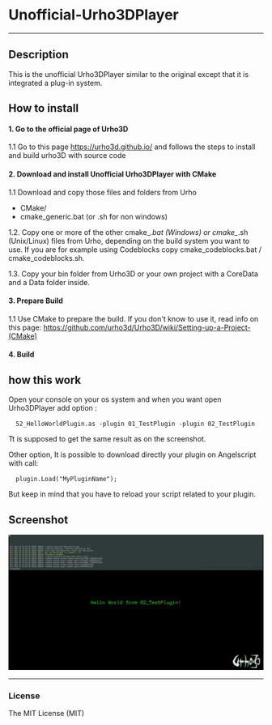 # Unofficial-Urho3DPlayer
-----------------------------------------------------------------------------------

Description
-----------------------------------------------------------------------------------
This is the unofficial Urho3DPlayer similar to the original except that it is integrated a plug-in system. 

How to install
-----------------------------------------------------------------------------------

#### 1. Go to the official page of Urho3D

1.1 Go to this page https://urho3d.github.io/ and follows the steps to install and build urho3D with source code

#### 2. Download and install Unofficial Urho3DPlayer with CMake

1.1 Download and copy those files and folders from Urho

* CMake/
* cmake_generic.bat (or .sh for non windows)

1.2. Copy one or more of the other cmake_*.bat (Windows) or cmake_*.sh (Unix/Linux) files from Urho, depending on the build system you want to use. If you are for example using Codeblocks copy cmake_codeblocks.bat / cmake_codeblocks.sh.

1.3. Copy your bin folder from Urho3D or your own project with a CoreData and a Data folder inside. 

#### 3. Prepare Build

1.1 Use CMake to prepare the build. If you don't know to use it, read info on this page: https://github.com/urho3d/Urho3D/wiki/Setting-up-a-Project-(CMake)  

#### 4. Build

how this work
-----------------------------------------------------------------------------------

Open your console on your os system and when you want open Urho3DPlayer add option :
```
  52_HelloWorldPlugin.as -plugin 01_TestPlugin -plugin 02_TestPlugin
```
Tt is supposed to get the same result as on the screenshot.

Other option, It is possible to download directly your plugin on Angelscript with call:
```
  plugin.Load("MyPluginName");
``` 
But keep in mind that you have to reload your script related to your plugin. 

Screenshot
-----------------------------------------------------------------------------------
![alt tag](https://github.com/zazouza23/Unofficial-Urho3DPlayer/blob/master/Screenshot/TestPlugin.png)

---  
### License
The MIT License (MIT)

